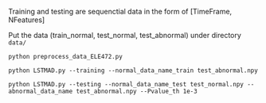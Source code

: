 Training and testing are sequenctial data in the form of [TimeFrame, NFeatures]

Put the data (train_normal, test_normal, test_abnormal) under directory `data/` 
```shell
python preprocess_data_ELE472.py
```

```shell
python LSTMAD.py --training --normal_data_name_train test_abnormal.npy
```

```shell
python LSTMAD.py --testing --normal_data_name_test test_normal.npy --abnormal_data_name test_abnormal.npy --Pvalue_th 1e-3
```
